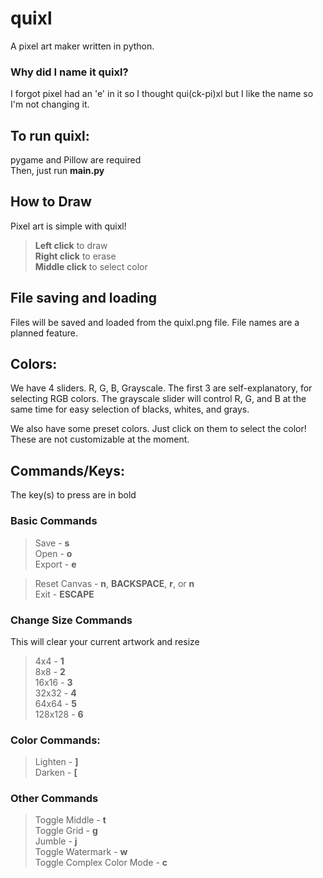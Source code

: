 # quixl
A pixel art maker written in python.

### Why did I name it quixl?
I forgot pixel had an 'e' in it so I thought qui(ck-pi)xl
but I like the name so I'm not changing it.

## To run quixl:
pygame and Pillow are required  
Then, just run **main.py**

## How to Draw
Pixel art is simple with quixl!  
> **Left click** to draw  
> **Right click** to erase  
> **Middle click** to select color  

## File saving and loading
Files will be saved and loaded from the quixl.png file.
File names are a planned feature.

## Colors:
We have 4 sliders. R, G, B, Grayscale.
The first 3 are self-explanatory, for selecting RGB colors.
The grayscale slider will control R, G, and B at the same time for easy selection of blacks, whites, and grays.
  
We also have some preset colors. Just click on them to select the color! These are not customizable at the moment.

## Commands/Keys:
The key(s) to press are in bold
### Basic Commands
> Save - **s**  
> Open - **o**  
> Export - **e**  

> Reset Canvas - **n**, **BACKSPACE**, **r**, or **n**  
> Exit - **ESCAPE**  

### Change Size Commands
This will clear your current artwork and resize
> 4x4 - **1**  
> 8x8 - **2**  
> 16x16 - **3**  
> 32x32 - **4**  
> 64x64 - **5**  
> 128x128 - **6**  

### Color Commands:
> Lighten - **]**  
> Darken - **[**

### Other Commands
> Toggle Middle - **t**  
> Toggle Grid - **g**  
> Jumble - **j**  
> Toggle Watermark - **w**  
> Toggle Complex Color Mode - **c**  